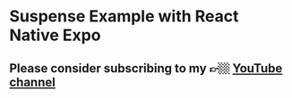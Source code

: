 # Suspense Example with React Native Expo

## Please consider subscribing to my 👉🏼 [YouTube channel](https://www.youtube.com/c/BetoMoedano/videos) 